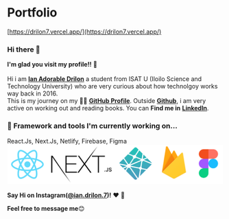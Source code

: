 # Portfolio
[https://drilon7.vercel.app/](https://drilon7.vercel.app/)

### Hi there 👋

**I'm glad you visit my profile!!** :star_struck: <br><br> Hi i am [**Ian Adorable Drilon**](https://www.facebook.com/ian.drilon.7) a student from ISAT U (Iloilo Science and Technology University) who are very curious about how technolgoy works way back in 2016. <br> This is my journey on my :running_man: [**GitHub Profile**](https://github.com/zneret03?tab=repositories). Outside [**Github**](https://github.com/zneret03), i am very active on working out and reading books.
You can **Find me in** [**LinkedIn**](https://www.linkedin.com/in/ian-drilon-952a37179/). 
<br>

### :seedling: Framework and tools I'm currently working on...
React.Js, Next.Js, Netlify, Firebase, Figma
![demo](https://github.com/zneret03/zneret03/blob/master/tools.png)


**Say Hi on Instagram([@ian.drilon.7](https://www.instagram.com/ian.drilon.7/))!** :heart: 💬

**Feel free to message me**:blush:
